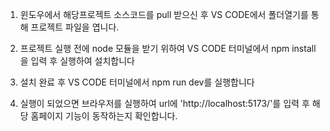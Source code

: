 1. 윈도우에서 해당프로젝트 소스코드를 pull 받으신 후 VS CODE에서 폴더열기를 통해 프로젝트 파일을 엽니다.

2. 프로젝트 실행 전에 node 모듈을 받기 위하여 VS CODE 터미널에서 npm install 을 입력 후 실행하여 설치합니다

3. 설치 완료 후 VS CODE 터미널에서 npm run dev를 실행합니다

4. 실행이 되었으면 브라우저를 실행하여 url에 'http://localhost:5173/'를 입력 후 해당 홈페이지 기능이 동작하는지 확인합니다.
